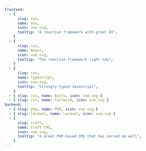 ```yaml
---
frontend:
  - {
      slug: vue,
      name: Vue,
      icon: vue.svg,
      tooltip: "A reactive framework with great DX",
    }
  - {
      slug: css,
      name: React,
      icon: vue.svg,
      tooltip: "The reactive framework right now",
    }
  - {
      slug: css,
      name: Typescript,
      icon: vue.svg,
      tooltip: "Strongly-typed Javascript",
    }
  - { slug: css, name: Astro, icon: vue.svg }
  - { slug: css, name: Tailwind, icon: vue.svg }
backend:
  - { slug: php, name: PHP, icon: vue.svg }
  - { slug: laravel, name: Laravel, icon: vue.svg }
  - {
      slug: craft,
      name: Craft CMS,
      icon: vue.svg,
      tooltip: "A great PHP-based CMS that has served me well",
    }
---
```


